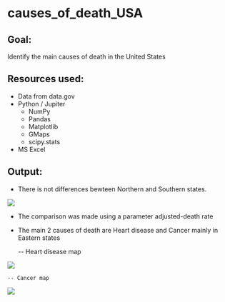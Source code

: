 # causes_of_death_USA

## Goal:
Identify the main causes of death in the United States

## Resources used:
* Data from data.gov
* Python / Jupiter
	* NumPy
	* Pandas
	* Matplotlib
	* GMaps
	* scipy.stats
* MS Excel

## Output:
* There is not differences bewteen Northern and Southern states.

<img src= "https://github.com/JoseLuisBracho/causes_of_death_USA/edit/master/Top 2 Leading Causes of Death USA.png" />
 
* The comparison was made using a parameter adjusted-death rate

* The main 2 causes of death are Heart disease and Cancer mainly in Eastern states

	-- Heart disease map

 <img src= "https://github.com/JoseLuisBracho/causes_of_death_USA/edit/master/Top 10 Heart disease States map.png" />

	-- Cancer map
	
<img src = "https://github.com/JoseLuisBracho/causes_of_death_USA/edit/master/Top 10 Cancer States map.png" />
